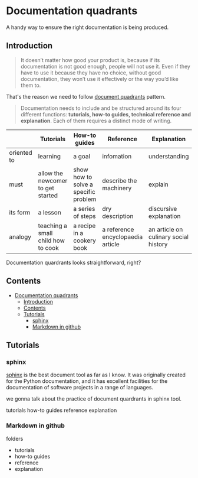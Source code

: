 # Documentation quadrants

A handy way to ensure the right documentation is being produced.

## Introduction

> It doesn’t matter how good your product is, because if its documentation is not good enough, people will not use it. Even if they have to use it because they have no choice, without good documentation, they won’t use it effectively or the way you’d like them to.

That's the reason we need to follow [document quadrants](https://documentation.divio.com/introduction/) pattern.


> Documentation needs to include and be structured around its four different functions: **tutorials, how-to guides, technical reference and explanation**. Each of them requires a distinct mode of writing.
>
|             | Tutorials                          | How-to guides                        | Reference                         | Explanation                           |
| ----------- | ---------------------------------- | ------------------------------------ | --------------------------------- | ------------------------------------- |
| oriented to | learning                           | a goal                               | infomation                        | understanding                         |
| must        | allow the newcomer to get started  | show how to solve a specific problem | describe the machinery            | explain                               |
| its form    | a lesson                           | a series of steps                    | dry description                   | discursive explanation                |
| analogy     | teaching a small child how to cook | a recipe in a cookery book           | a reference encyclopaedia article | an article on culinary social history |

Documentation quardrants looks straightforward, right?

## Contents

- [Documentation quadrants](#documentation-quadrants)
  - [Introduction](#introduction)
  - [Contents](#contents)
  - [Tutorials](#tutorials)
    - [sphinx](#sphinx)
    - [Markdown in github](#markdown-in-github)

## Tutorials

### sphinx

[sphinx](https://www.sphinx-doc.org/en/master/) is the best document tool as far as I know. It was originally created for the Python documentation, and it has excellent facilities for the documentation of software projects in a range of languages.

we gonna talk about the practice of document quardrants in sphinx tool.

tutorials
how-to guides
reference
explanation
    
### Markdown in github

folders
  * tutorials
  * how-to guides
  * reference
  * explanation
